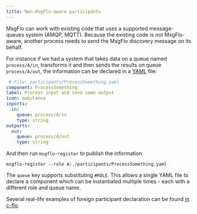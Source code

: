 ```yaml
---
title: Non-MsgFlo-aware participants
---
```

MsgFlo can work with existing code that uses a supported message-queues system (AMQP, MQTT).
Because the existing code is not MsgFlo-aware, another process needs to send the MsgFlo discovery
message on its behalf.

For instance if we had a system that takes data on a queue named `process/A/in`,
transforms it and then sends the results on queue `process/A/out`,
the information can be declared in a [YAML](https://en.wikipedia.org/wiki/YAML) file:

```yaml
 # File: participants/ProcessSomething.yaml
component: ProcessSomething
label: Process input and send some output
icon: ambulance
inports:
  in:
    queue: process/A/in
    type: string
outports:
  out:
    queue: process/A/out
    type: string
```

And then run `msgflo-register` to publish the information

    msgflo-register --role A:./participants/ProcessSomething.yaml

The `queue` key supports substituting `#ROLE`. This allows a single YAML file to declare a component
which can be instantiated multiple times - each with a different role and queue name.

Several real-life examples of foreign participant declaration can be found
[in c-flo](https://github.com/c-base/c-flo/tree/master/participants).

